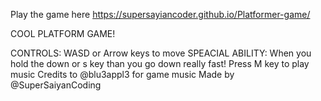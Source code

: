 Play the game here https://supersayiancoder.github.io/Platformer-game/

COOL PLATFORM GAME!

CONTROLS: WASD or Arrow keys to move
SPEACIAL ABILITY: When you hold the down or s key than you go down really fast!
Press M key to play music
Credits to @blu3appl3 for game music
Made by @SuperSaiyanCoding

